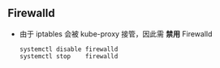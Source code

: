 ## Firewalld

- 由于 iptables 会被 kube-proxy 接管，因此需 **禁用** Firewalld

  ```shell
  systemctl disable firewalld
  systemctl stop    firewalld
  ```

